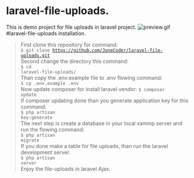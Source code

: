 # laravel-file-uploads.
This is demo project for file uploads in laravel project.
<img src="public/assets/images/preview.gif" alt="preview.gif" /><br>
#laravel-file-uploads installation.
>First clone this repository for command:<br/>
<code>$ git clone https://github.com/JoneCoder/laravel-file-uploads.git</code><br/>
>Second change the directory this command:<br/>
<code>$ cd laravel-file-uploads/</code><br/>
>Than copy the .env.example file to .env flowing command:<br/>
<code>$ cp .env.example .env</code></br>
>Now update composer for install laravel vendor:
<code>$ composer update</code><br/>
>If composer updating done than you generate application key for this command:<br/>
<code>$ php artisan key:generate</code><br/>
>The next step is create a database in your local xammp server and run the flowing command:<br/>
<code>$ php artisan migrate</code><br/>
>If you done make a table for file uploads, than run the laravel development server.<br/>
<code>$ php artisan server</code><br/>
>Enjoy the file-uploads in laravel Ajax.
